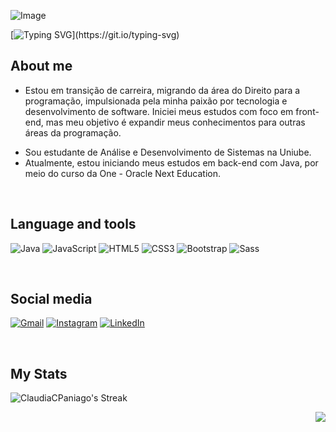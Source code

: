 ![Image](https://github.com/user-attachments/assets/6da23d18-f7c4-4825-bd09-8a0bb923eec3)
<br>

[![Typing SVG](https://readme-typing-svg.demolab.com?font=Fira+Code&weight=500&pause=1000&color=973FCD&random=false&width=435&lines=Ol%C3%A1!+Meu+nome+%C3%A9+Cl%C3%A1udia+Paniago!)](https://git.io/typing-svg)


<h2 align="left">About me</h2>


* Estou em transição de carreira, migrando da área do Direito para a programação, impulsionada pela minha paixão por tecnologia e desenvolvimento de software. Iniciei meus estudos com foco em front-end, mas meu objetivo é expandir meus conhecimentos para outras áreas da programação.</p>
* Sou estudante de Análise e Desenvolvimento de Sistemas na Uniube.
* Atualmente, estou iniciando meus estudos em back-end com Java, por meio do curso da One - Oracle Next Education.



<br>


<h2 align="left"> Language and tools</h2> 


![Java](https://img.shields.io/badge/java-%23ED8B00.svg?style=for-the-badge&logo=openjdk&logoColor=white) ![JavaScript](https://img.shields.io/badge/javascript-%23323330.svg?style=for-the-badge&logo=javascript&logoColor=%23F7DF1E) ![HTML5](https://img.shields.io/badge/html5-%23E34F26.svg?style=for-the-badge&logo=html5&logoColor=white) ![CSS3](https://img.shields.io/badge/css3-%231572B6.svg?style=for-the-badge&logo=css3&logoColor=white) ![Bootstrap](https://img.shields.io/badge/Bootstrap-563D7C?style=for-the-badge&logo=bootstrap&logoColor=white) ![Sass](https://img.shields.io/badge/Sass-CC6699?style=for-the-badge&logo=sass&logoColor=white)

  <br>


<h2 align="left">  Social media</h2
                                    
                                
[![Gmail](https://img.shields.io/badge/Gmail-D14836?style=for-the-badge&logo=gmail&logoColor=white)](mailto:claudiacostapaniago@gmail.com) [![Instagram](https://img.shields.io/badge/Instagram-%23E4405F.svg?style=for-the-badge&logo=Instagram&logoColor=white)](https://www.instagram.com/claudiapaniago) [![LinkedIn](https://img.shields.io/badge/linkedin-%230077B5.svg?style=for-the-badge&logo=linkedin&logoColor=white)](https://www.linkedin.com/in/cl%C3%A1udia-paniago-35326294) 

<br>

<h2 align="left">My Stats</h2>

![ClaudiaCPaniago's Streak](https://github-readme-streak-stats.herokuapp.com/?user=ClaudiaCPaniago&theme=radical&hide_border=true)



<img align="right" src="https://sdl-stickershop.line.naver.jp/stickershop/v1/sticker/214347782/IOS/sticker_animation.png">


